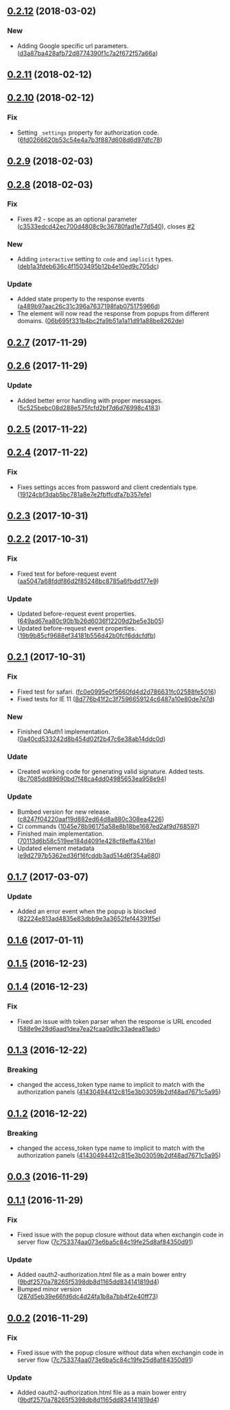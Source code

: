 <a name="0.2.12"></a>
## [0.2.12](https://github.com/advanced-rest-client/oauth-authorization/compare/0.2.11...0.2.12) (2018-03-02)


### New

* Adding Google specific url parameters. ([d3a87ba428afb72d8774390f1c7a2f672f57a66a](https://github.com/advanced-rest-client/oauth-authorization/commit/d3a87ba428afb72d8774390f1c7a2f672f57a66a))



<a name="0.2.11"></a>
## [0.2.11](https://github.com/advanced-rest-client/oauth-authorization/compare/0.2.10...0.2.11) (2018-02-12)




<a name="0.2.10"></a>
## [0.2.10](https://github.com/advanced-rest-client/oauth-authorization/compare/0.2.9...0.2.10) (2018-02-12)


### Fix

* Setting `_settings` property for authorization code. ([6fd0266620b53c54e4a7b3f887d608d6d97dfc78](https://github.com/advanced-rest-client/oauth-authorization/commit/6fd0266620b53c54e4a7b3f887d608d6d97dfc78))



<a name="0.2.9"></a>
## [0.2.9](https://github.com/advanced-rest-client/oauth-authorization/compare/0.2.8...0.2.9) (2018-02-03)




<a name="0.2.8"></a>
## [0.2.8](https://github.com/advanced-rest-client/oauth-authorization/compare/0.2.7...0.2.8) (2018-02-03)


### Fix

* Fixes #2 - scope as an optional parameter ([c3533edcd42ec700d4808c9c36780fad1e77d540](https://github.com/advanced-rest-client/oauth-authorization/commit/c3533edcd42ec700d4808c9c36780fad1e77d540)), closes [#2](https://github.com/advanced-rest-client/oauth-authorization/issues/2)

### New

* Adding `interactive` setting to `code` and `implicit` types. ([deb1a3fdeb636c4f1503495b12b4e10ed9c705dc](https://github.com/advanced-rest-client/oauth-authorization/commit/deb1a3fdeb636c4f1503495b12b4e10ed9c705dc))

### Update

* Added state property to the response events ([a489b97aac26c31c396a7637198fab075175966d](https://github.com/advanced-rest-client/oauth-authorization/commit/a489b97aac26c31c396a7637198fab075175966d))
* The element will now read the response from popups from different domains. ([06b695f331b4bc2fa9b51a1a11d91a88be8262de](https://github.com/advanced-rest-client/oauth-authorization/commit/06b695f331b4bc2fa9b51a1a11d91a88be8262de))



<a name="0.2.7"></a>
## [0.2.7](https://github.com/advanced-rest-client/oauth-authorization/compare/0.2.6...0.2.7) (2017-11-29)




<a name="0.2.6"></a>
## [0.2.6](https://github.com/advanced-rest-client/oauth-authorization/compare/0.2.5...0.2.6) (2017-11-29)


### Update

* Added better error handling with proper messages. ([5c525bebc08d288e575fcfd2bf7d6d76998c4183](https://github.com/advanced-rest-client/oauth-authorization/commit/5c525bebc08d288e575fcfd2bf7d6d76998c4183))



<a name="0.2.5"></a>
## [0.2.5](https://github.com/advanced-rest-client/oauth-authorization/compare/0.2.4...0.2.5) (2017-11-22)




<a name="0.2.4"></a>
## [0.2.4](https://github.com/advanced-rest-client/oauth-authorization/compare/0.2.3...0.2.4) (2017-11-22)


### Fix

* Fixes settings acces from password and client credentials type. ([19124cbf3dab5bc781a8e7e2fbffcdfa7b357efe](https://github.com/advanced-rest-client/oauth-authorization/commit/19124cbf3dab5bc781a8e7e2fbffcdfa7b357efe))



<a name="0.2.3"></a>
## [0.2.3](https://github.com/advanced-rest-client/oauth-authorization/compare/0.2.2...0.2.3) (2017-10-31)




<a name="0.2.2"></a>
## [0.2.2](https://github.com/advanced-rest-client/oauth-authorization/compare/0.2.1...0.2.2) (2017-10-31)


### Fix

* Fixed test for before-request event ([aa5047a68fddf86d2f85248bc8785a6fbdd177e9](https://github.com/advanced-rest-client/oauth-authorization/commit/aa5047a68fddf86d2f85248bc8785a6fbdd177e9))

### Update

* Updated before-request event properties. ([649ad67ea80c90b1b26d6036f12209d2be5e3b05](https://github.com/advanced-rest-client/oauth-authorization/commit/649ad67ea80c90b1b26d6036f12209d2be5e3b05))
* Updated before-request event properties. ([19b9b85cf9688ef34181b556d42b0fcf6ddcfdfb](https://github.com/advanced-rest-client/oauth-authorization/commit/19b9b85cf9688ef34181b556d42b0fcf6ddcfdfb))



<a name="0.2.1"></a>
## [0.2.1](https://github.com/advanced-rest-client/oauth-authorization/compare/0.1.7...0.2.1) (2017-10-31)


### Fix

* Fixed test for safari. ([fc0e0995e0f5660fd4d2d786631fc02588fe5016](https://github.com/advanced-rest-client/oauth-authorization/commit/fc0e0995e0f5660fd4d2d786631fc02588fe5016))
* Fixed tests for IE 11 ([8d776b41f2c3f7596659124c6487a10e80de7d7d](https://github.com/advanced-rest-client/oauth-authorization/commit/8d776b41f2c3f7596659124c6487a10e80de7d7d))

### New

* Finished OAuth1 implementation. ([0a40cd533242d8b454d02f2b47c6e38ab14ddc0d](https://github.com/advanced-rest-client/oauth-authorization/commit/0a40cd533242d8b454d02f2b47c6e38ab14ddc0d))

### Udate

* Created working code for generating valid signature. Added tests. ([8c7085dd89690bd7f48ca4dd04985653ea958e94](https://github.com/advanced-rest-client/oauth-authorization/commit/8c7085dd89690bd7f48ca4dd04985653ea958e94))

### Update

* Bumbed version for new release. ([c8247f04220aaf19d882ed64d8a880c308ea4226](https://github.com/advanced-rest-client/oauth-authorization/commit/c8247f04220aaf19d882ed64d8a880c308ea4226))
* Ci commands ([1045e78b96175a58e8b18be1687ed2af9d768597](https://github.com/advanced-rest-client/oauth-authorization/commit/1045e78b96175a58e8b18be1687ed2af9d768597))
* Finished main implementation. ([70113d6b58c519ee184d4091e428cf8effa4316e](https://github.com/advanced-rest-client/oauth-authorization/commit/70113d6b58c519ee184d4091e428cf8effa4316e))
* Updated element metadata ([e9d2797b5362ed36f16fcddb3ad514d6f354a680](https://github.com/advanced-rest-client/oauth-authorization/commit/e9d2797b5362ed36f16fcddb3ad514d6f354a680))



<a name="0.1.7"></a>
## [0.1.7](https://github.com/advanced-rest-client/oauth-authorization/compare/0.1.5...v0.1.7) (2017-03-07)


### Update

* Added an error event when the popup is blocked ([82224e813ad4835e83dbb9e3a3652fef44391f5e](https://github.com/advanced-rest-client/oauth-authorization/commit/82224e813ad4835e83dbb9e3a3652fef44391f5e))



<a name="0.1.6"></a>
## [0.1.6](https://github.com/advanced-rest-client/oauth-authorization/compare/0.1.5...v0.1.6) (2017-01-11)




<a name="0.1.5"></a>
## [0.1.5](https://github.com/advanced-rest-client/oauth-authorization/compare/0.1.4...v0.1.5) (2016-12-23)




<a name="0.1.4"></a>
## [0.1.4](https://github.com/advanced-rest-client/oauth-authorization/compare/0.1.2...v0.1.4) (2016-12-23)


### Fix

* Fixed an issue with token parser when the response is URL encoded ([588e9e28d6aad1dea7ea2fcaa0d9c33adea81adc](https://github.com/advanced-rest-client/oauth-authorization/commit/588e9e28d6aad1dea7ea2fcaa0d9c33adea81adc))



<a name="0.1.3"></a>
## [0.1.3](https://github.com/advanced-rest-client/oauth-authorization/compare/0.1.1...v0.1.3) (2016-12-22)


### Breaking

* changed the access_token type name to implicit to match with the authorization panels ([41430494412c815e3b03059b2df48ad7671c5a95](https://github.com/advanced-rest-client/oauth-authorization/commit/41430494412c815e3b03059b2df48ad7671c5a95))



<a name="0.1.2"></a>
## [0.1.2](https://github.com/advanced-rest-client/oauth-authorization/compare/0.1.1...v0.1.2) (2016-12-22)


### Breaking

* changed the access_token type name to implicit to match with the authorization panels ([41430494412c815e3b03059b2df48ad7671c5a95](https://github.com/advanced-rest-client/oauth-authorization/commit/41430494412c815e3b03059b2df48ad7671c5a95))



<a name="0.0.3"></a>
## [0.0.3](https://github.com/advanced-rest-client/oauth-authorization/compare/0.0.2...v0.0.3) (2016-11-29)


<a name="0.1.1"></a>
## [0.1.1](https://github.com/advanced-rest-client/oauth-authorization/compare/0.0.1...v0.1.1) (2016-11-29)


### Fix

* Fixed issue with the popup closure without data when exchangin code in server flow ([7c753374aa073e6ba5c84c19fe25d8af84350d91](https://github.com/advanced-rest-client/oauth-authorization/commit/7c753374aa073e6ba5c84c19fe25d8af84350d91))

### Update

* Added oauth2-authorization.html file as a main bower entry ([9bdf2570a78265f5398db8d1165dd834141819d4](https://github.com/advanced-rest-client/oauth-authorization/commit/9bdf2570a78265f5398db8d1165dd834141819d4))
* Bumped minor version ([287d5eb39e66fd6dc4d24fa1b8a7bb4f2e40ff73](https://github.com/advanced-rest-client/oauth-authorization/commit/287d5eb39e66fd6dc4d24fa1b8a7bb4f2e40ff73))


<a name="0.0.2"></a>
## [0.0.2](https://github.com/advanced-rest-client/oauth-authorization/compare/0.0.1...v0.0.2) (2016-11-29)


### Fix

* Fixed issue with the popup closure without data when exchangin code in server flow ([7c753374aa073e6ba5c84c19fe25d8af84350d91](https://github.com/advanced-rest-client/oauth-authorization/commit/7c753374aa073e6ba5c84c19fe25d8af84350d91))

### Update

* Added oauth2-authorization.html file as a main bower entry ([9bdf2570a78265f5398db8d1165dd834141819d4](https://github.com/advanced-rest-client/oauth-authorization/commit/9bdf2570a78265f5398db8d1165dd834141819d4))




